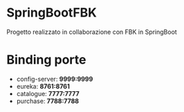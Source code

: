 # SpringBootFBK
Progetto realizzato in collaborazione con FBK in SpringBoot

# Binding porte 
* config-server: **9999:9999**
* eureka: **8761:8761**
* catalogue: **7777:7777**
* purchase: **7788:7788**